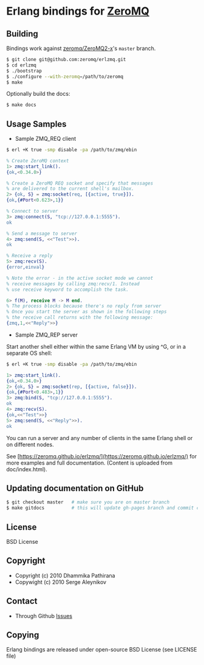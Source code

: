 # Erlang bindings for [ZeroMQ](http://www.zeromq.org)

## Building
Bindings work against [zeromq/ZeroMQ2-x](https://github.com/zeromq/zeromq2-x)'s `master` branch.
```bash
$ git clone git@github.com:zeromq/erlzmq.git
$ cd erlzmq
$ ./bootstrap
$ ./configure --with-zeromq=/path/to/zeromq
$ make
```

Optionally build the docs:
```bash
$ make docs
```

## Usage Samples

- Sample ZMQ_REQ client

```bash
$ erl +K true -smp disable -pa /path/to/zmq/ebin
```

```Erlang REPL
% Create ZeroMQ context
1> zmq:start_link().
{ok,<0.34.0>}

% Create a ZeroMQ REQ socket and specify that messages
% are delivered to the current shell's mailbox.
2> {ok, S} = zmq:socket(req, [{active, true}]).
{ok,{#Port<0.623>,1}}

% Connect to server
3> zmq:connect(S, "tcp://127.0.0.1:5555").
ok

% Send a message to server
4> zmq:send(S, <<"Test">>).
ok

% Receive a reply
5> zmq:recv(S).
{error,einval}

% Note the error - in the active socket mode we cannot
% receive messages by calling zmq:recv/1. Instead
% use receive keyword to accomplish the task.

6> f(M), receive M -> M end.
% The process blocks because there's no reply from server
% Once you start the server as shown in the following steps
% the receive call returns with the following message:
{zmq,1,<<"Reply">>}
```

- Sample ZMQ_REP server

Start another shell either within the same Erlang VM by using ^G, or in a separate OS shell:

```bash
$ erl +K true -smp disable -pa /path/to/zmq/ebin
```

```Erlang REPL
1> zmq:start_link().
{ok,<0.34.0>}
2> {ok, S} = zmq:socket(rep, [{active, false}]).
{ok,{#Port<0.483>,1}}
3> zmq:bind(S, "tcp://127.0.0.1:5555").
ok
4> zmq:recv(S).
{ok,<<"Test">>}
5> zmq:send(S, <<"Reply">>).
ok
```

You can run a server and any number of clients in the same Erlang shell or on different nodes.

See [https://zeromq.github.io/erlzmq/](https://zeromq.github.io/erlzmq/) for more examples and full documentation.
(Content is uploaded from doc/index.html).

## Updating documentation on GitHub
```bash
$ git checkout master   # make sure you are on master branch
$ make gitdocs          # this will update gh-pages branch and commit changes to origin
```

## License
BSD License

## Copyright
- Copyright (c) 2010 Dhammika Pathirana
- Copywight (c) 2010 Serge Aleynikov

## Contact
* Through Github [Issues](http://github.com/zeromq/erlzmq/issues)

## Copying
Erlang bindings are released under open-source BSD License (see LICENSE file)
